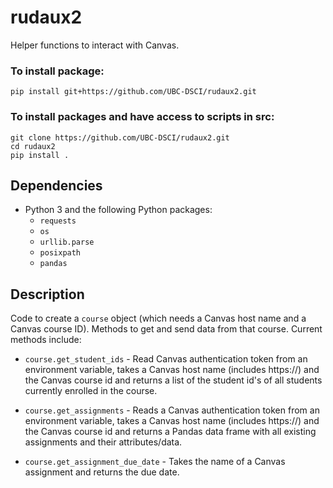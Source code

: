 # rudaux2

Helper functions to interact with Canvas.

### To install package:
```
pip install git+https://github.com/UBC-DSCI/rudaux2.git
```

### To install packages and have access to scripts in src:
```
git clone https://github.com/UBC-DSCI/rudaux2.git
cd rudaux2
pip install .
```

## Dependencies
- Python 3 and the following Python packages:
  - `requests`
  - `os`
  - `urllib.parse`
  - `posixpath`
  - `pandas`

## Description

Code to create a `course` object (which needs a Canvas host name and a Canvas course ID). Methods to get and send data from that course. Current methods include:

- `course.get_student_ids` - Read Canvas authentication token from an environment variable, takes a Canvas host name (includes https://) and the Canvas course id and returns a list of the student id's of all students currently enrolled in the course.

- `course.get_assignments` - Reads a Canvas authentication token from an environment variable, takes a Canvas host name (includes https://) and the Canvas course id and returns a Pandas data frame with all existing assignments and their attributes/data.

- `course.get_assignment_due_date` - Takes the name of a Canvas assignment and returns the due date.
